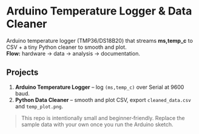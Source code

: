 # Arduino Temperature Logger & Data Cleaner

Arduino temperature logger (TMP36/DS18B20) that streams **ms,temp_c** to CSV + a tiny Python cleaner to smooth and plot.  
**Flow:** hardware → data → analysis → documentation.

## Projects
1. **Arduino Temperature Logger** – log `(ms,temp_c)` over Serial at 9600 baud.
2. **Python Data Cleaner** – smooth and plot CSV, export `cleaned_data.csv` and `temp_plot.png`.

> This repo is intentionally small and beginner‑friendly. Replace the sample data with your own once you run the Arduino sketch.
